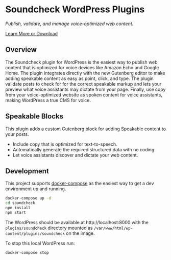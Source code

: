 # Soundcheck WordPress Plugins

*Publish, validate, and manage voice-optimized web content.*

[Learn More or Download](https://soundcheck.ai/wordpress)

## Overview
The Soundcheck plugin for WordPress is the easiest way to publish web content that is optimized for voice devices like Amazon Echo and Google Home. The plugin integrates directly with the new Gutenberg editor to make adding speakable content as easy as point, click, and type. The plugin validate posts to check for for the correct speakable markup and lets your preview what voice assistants may dictate from your page. Finally, use copy from your voice-optimized website as spoken content for voice assistants, making WordPress a true CMS for voice.

## Speakable Blocks
This plugin adds a custom Gutenberg block for adding Speakable content to your posts.
* Include copy that is optimized for text-to-speech.
* Automatically generate the required structured data with no coding.
* Let voice assistants discover and dictate your web content.

## Development
This project supports [docker-compose](https://docs.docker.com/compose/) as the easiest way to get a dev environment up and running.

```sh
docker-compose up -d
cd soundcheck
npm install
npm start
```

The WordPress should be available at http://localhost:8000 with the `plugins/soundcheck` directory mounted as `/var/www/html/wp-content/plugins/soundcheck` on the image.

To stop this local WordPress run:

```sh
docker-compose stop
```